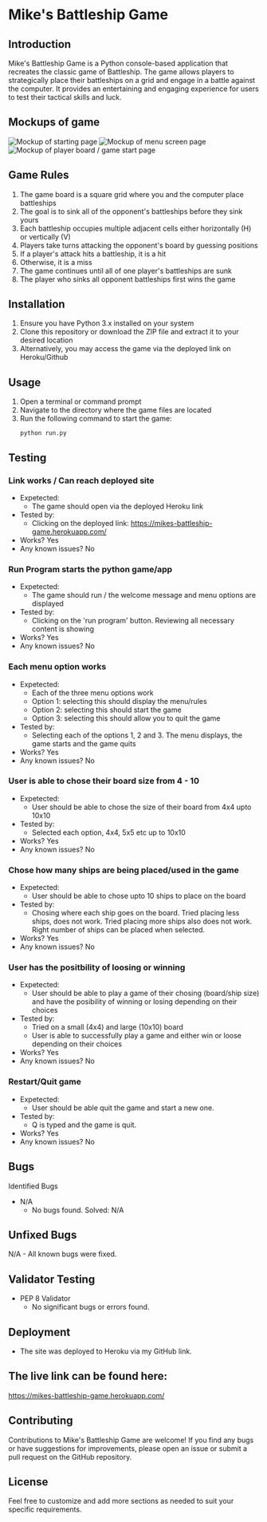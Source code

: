 # Mike's Battleship Game

## Introduction
Mike's Battleship Game is a Python console-based application that recreates the classic game of Battleship. The game allows players to strategically place their battleships on a grid and engage in a battle against the computer. It provides an entertaining and engaging experience for users to test their tactical skills and luck.

## Mockups of game
![Mockup of starting page](https://github.com/MikesCodingCreations/Portfolio3/blob/main/assets/main_page1.png)
![Mockup of menu screen page](https://github.com/MikesCodingCreations/Portfolio3/blob/main/assets/menu_screen1.png)
![Mockup of player board / game start page](https://github.com/MikesCodingCreations/Portfolio3/blob/main/assets/player_gameboard1.png)

## Game Rules
1. The game board is a square grid where you and the computer place battleships
2. The goal is to sink all of the opponent's battleships before they sink yours
3. Each battleship occupies multiple adjacent cells either horizontally (H) or vertically (V)
4. Players take turns attacking the opponent's board by guessing positions
5. If a player's attack hits a battleship, it is a hit
6. Otherwise, it is a miss
7. The game continues until all of one player's battleships are sunk
8. The player who sinks all opponent battleships first wins the game

## Installation
1. Ensure you have Python 3.x installed on your system
2. Clone this repository or download the ZIP file and extract it to your desired location
3. Alternatively, you may access the game via the deployed link on Heroku/Github

## Usage
1. Open a terminal or command prompt
2. Navigate to the directory where the game files are located
3. Run the following command to start the game:
   ```shell
   python run.py

## Testing 

### Link works / Can reach deployed site
- Expetected: 
  - The game should open via the deployed Heroku link
- Tested by:
  - Clicking on the deployed link: https://mikes-battleship-game.herokuapp.com/
- Works? Yes
- Any known issues? No

### Run Program starts the python game/app
- Expetected: 
  - The game should run / the welcome message and menu options are displayed
- Tested by:
  - Clicking on the 'run program' button. Reviewing all necessary content is showing
- Works? Yes
- Any known issues? No

### Each menu option works
- Expetected: 
  - Each of the three menu options work
  - Option 1: selecting this should display the menu/rules
  - Option 2: selecting this should start the game
  - Option 3: selecting this should allow you to quit the game
- Tested by:
  - Selecting each of the options 1, 2 and 3. The menu displays, the game starts and the game quits
- Works? Yes
- Any known issues? No

### User is able to chose their board size from 4 - 10
- Expetected: 
  - User should be able to chose the size of their board from 4x4 upto 10x10
- Tested by:
  - Selected each option, 4x4, 5x5 etc up to 10x10
- Works? Yes
- Any known issues? No

### Chose how many ships are being placed/used in the game
- Expetected: 
  - User should be able to chose upto 10 ships to place on the board
- Tested by:
  - Chosing where each ship goes on the board. Tried placing less ships, does not work. Tried placing more ships also does not work. Right number of ships can be placed when selected.
- Works? Yes
- Any known issues? No

### User has the positbility of loosing or winning
- Expetected: 
  - User should be able to play a game of their chosing (board/ship size) and have the posibility of winning or losing depending on their choices
- Tested by:
  - Tried on a small (4x4) and large (10x10) board
  - User is able to successfully play a game and either win or loose depending on their choices
- Works? Yes
- Any known issues? No

### Restart/Quit game
- Expetected: 
  - User should be able quit the game and start a new one.
- Tested by:
  - Q is typed and the game is quit.
- Works? Yes
- Any known issues? No

## Bugs
Identified Bugs
- N/A
  - No bugs found.
Solved: N/A

## Unfixed Bugs
N/A - All known bugs were fixed.

## Validator Testing 

- PEP 8 Validator
  - No significant bugs or errors found.

## Deployment
- The site was deployed to Heroku via my GitHub link.

## The live link can be found here:
https://mikes-battleship-game.herokuapp.com/

## Contributing
Contributions to Mike's Battleship Game are welcome! If you find any bugs or have suggestions for improvements, please open an issue or submit a pull request on the GitHub repository.

## License 
Feel free to customize and add more sections as needed to suit your specific requirements.